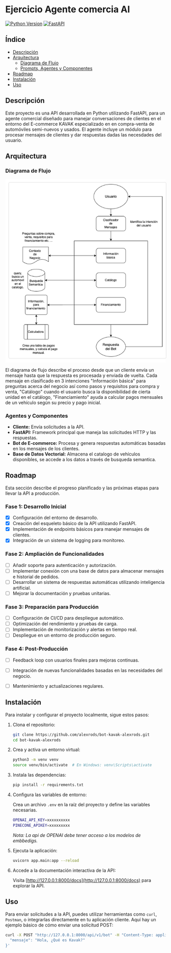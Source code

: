 # Ejercicio Agente comercia AI

[![Python Version](https://img.shields.io/badge/python-3.9%2B-blue)](https://www.python.org/downloads/)
[![FastAPI](https://img.shields.io/badge/FastAPI-0.70.0-green)](https://fastapi.tiangolo.com/)

## Índice

- [Descripción](#descripción)
- [Arquitectura](#arquitectura)
  - [Diagrama de Flujo](#diagrama-de-flujo)
  - [Prompts, Agentes y Componentes](#prompts-agentes-y-componentes)
- [Roadmap](#roadmap)
- [Instalación](#instalación)
- [Uso](#uso)


## Descripción

Este proyecto es una API desarrollada en Python utilizando FastAPI, para un agente comercial diseñado para manejar conversaciones de clientes en el entorno del E-commerce KAVAK especializado en en compra-venta de automóviles semi-nuevos y usados. El agente incluye un módulo para procesar mensajes de clientes y dar respuestas dadas las necesdades del usuario. 

## Arquitectura

### Diagrama de Flujo

<div style="text-align: center; background-color: white; padding: 10px; display: inline-block;">
    <img src="images/bot_diagram.png" alt="Diagrama de Flujo" width="600" style="border: 1px solid #ddd; border-radius: 4px; padding: 5px;">
</div>


El diagrama de flujo describe el proceso desde que un cliente envía un mensaje hasta que la respuesta es procesada y enviada de vuelta. Cada mensaje en clasificado en 3 intenciones "Información básica" para preguntas acerca del negocio así como pasos y requisitos para compra y venta, "Catálogo" cuando el usuario busca la disponibilidad de cierta unidad en el catálogo, "Financiamiento" ayuda a calcular pagos mensuales de un vehículo según su precio y pago inicial.

### Agentes y Componentes

- **Cliente:** Envía solicitudes a la API.
- **FastAPI:** Framework principal que maneja las solicitudes HTTP y las respuestas.
- **Bot de E-commerce:** Procesa y genera respuestas automáticas basadas en los mensajes de los clientes.
- **Base de Datos Vectorial:** Almacena el catalogo de vehículos disponibles, se accede a los datos a través de busqueda semantica.

## Roadmap

Esta sección describe el progreso planificado y las próximas etapas para llevar la API a producción.

### Fase 1: Desarrollo Inicial

- [x] Configuración del entorno de desarrollo.
- [x] Creación del esqueleto básico de la API utilizando FastAPI.
- [x] Implementación de endpoints básicos para manejar mensajes de clientes.
- [x] Integración de un sistema de logging para monitoreo.

### Fase 2: Ampliación de Funcionalidades

- [ ] Añadir soporte para autenticación y autorización.
- [ ] Implementar conexión con una base de datos para almacenar mensajes e historial de pedidos.
- [ ] Desarrollar un sistema de respuestas automáticas utilizando inteligencia artificial.
- [ ] Mejorar la documentación y pruebas unitarias.

### Fase 3: Preparación para Producción

- [ ] Configuración de CI/CD para despliegue automático.
- [ ] Optimización del rendimiento y pruebas de carga.
- [ ] Implementación de monitorización y alertas en tiempo real.
- [ ] Despliegue en un entorno de producción seguro.

### Fase 4: Post-Producción

- [ ] Feedback loop con usuarios finales para mejoras continuas.
- [ ] Integración de nuevas funcionalidades basadas en las necesidades del negocio.
- [ ] Mantenimiento y actualizaciones regulares.


## Instalación

Para instalar y configurar el proyecto localmente, sigue estos pasos:

1. Clona el repositorio:

    ```bash
    git clone https://github.com/alexrods/bot-kavak-alexrods.git
    cd bot-kavak-alexrods
    ```

2. Crea y activa un entorno virtual:

    ```bash
    python3 -m venv venv
    source venv/bin/activate  # En Windows: venv\Scripts\activate
    ```

3. Instala las dependencias:

    ```bash
    pip install -r requirements.txt
    ```

4. Configura las variables de entorno:

    Crea un archivo `.env` en la raíz del proyecto y define las variables necesarias.
    ```bash
    OPENAI_API_KEY=xxxxxxxxxx
    PINECONE_APIKEY=xxxxxxxxx
    ```
    *Nota: La api de OPENAI debe tener acceso a los modelos de embbedigs.*

5. Ejecuta la aplicación:

    ```bash
    uvicorn app.main:app --reload
    ```

6. Accede a la documentación interactiva de la API:

    Visita [http://127.0.0.1:8000/docs](http://127.0.0.1:8000/docs) para explorar la API.

## Uso

Para enviar solicitudes a la API, puedes utilizar herramientas como `curl`, `Postman`, o integrarlas directamente en tu aplicación cliente. Aquí hay un ejemplo básico de cómo enviar una solicitud POST:

```bash
curl -X POST "http://127.0.0.1:8000/api/v1/bot" -H "Content-Type: application/json" -d '{
  "mensaje": "Hola, ¿Qué es Kavak?"
}'
